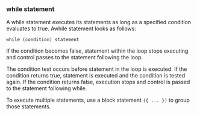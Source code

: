 ### while statement

A while statement executes its statements as long as a specified condition evaluates to true. Awhile statement looks as follows:

```
while (condition) statement
```

If the condition becomes false, statement within the loop stops executing and control passes to the statement following the loop.

The condition test occurs before statement in the loop is executed. If the condition returns true, statement is executed and the condition is tested again. If the condition returns false, execution stops and control is passed to the statement following while.

To execute multiple statements, use a block statement ```({ ... })``` to group those statements.
